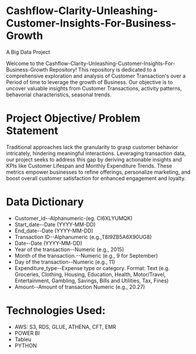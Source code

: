 # Cashflow-Clarity-Unleashing-Customer-Insights-For-Business-Growth
A Big Data Project

Welcome to the Cashflow-Clarity-Unleashing-Customer-Insights-For-Business-Growth Repository! This repository is dedicated to a comprehensive exploration and analysis of Customer Transaction's over a Period of time to leverage the growth of Business. Our objective is to uncover valuable insights from Customer Transactions, activity patterns, behavorial characteristics, seasonal trends.

# Project Objective/ Problem Statement
Traditional approaches lack the granularity to grasp customer behavior intricately, hindering meaningful interactions. Leveraging transaction data, our project seeks to address this gap by deriving actionable insights and KPIs like Customer Lifespan and Monthly Expenditure Trends. These metrics empower businesses to refine offerings, personalize marketing, and boost overall customer satisfaction for enhanced engagement and loyalty.

# Data Dictionary

* Customer_id--Alphanumeric-(eg. CI6XLYUMQK)
* Start_date--Date (YYYY-MM-DD)
* End_date--Date (YYYY-MM-DD)
* Transaction ID--Alphanumeric (e.g.,T8I9ZB5A6X90UG8)
* Date--Date (YYYY-MM-DD)
* Year of the transaction--Numeric (e.g., 2015)
* Month of the transaction.--Numeric (e.g., 9 for September)
* Day of the transaction--Numeric (e.g., 11)
* Expenditure_type--Expense type or category.
       Format: Text (e.g. Groceries, Clothing, Housing, Education, Health, Motor/Travel, Entertainment, Gambling, Savings, Bills and Utilities, Tax, Fines)
* Amount--Amount of transaction Numeric (e.g., 20.27)

# Technologies Used:
* AWS: S3, RDS, GLUE, ATHENA, CFT, EMR
* POWER BI
* Tableu
* PYTHON

